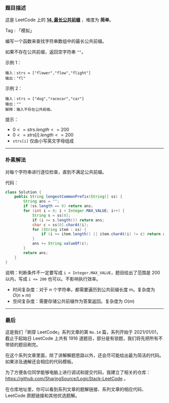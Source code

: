 ### 题目描述

这是 LeetCode 上的 **[14. 最长公共前缀](https://leetcode-cn.com/problems/longest-common-prefix/solution/shua-chuan-lc-die-dai-mo-ni-by-ac_oier-8t4q/)** ，难度为 **简单**。

Tag : 「模拟」



编写一个函数来查找字符串数组中的最长公共前缀。

如果不存在公共前缀，返回空字符串 `""`。


示例 1：
```
输入：strs = ["flower","flow","flight"]
输出："fl"
```
示例 2：
```
输入：strs = ["dog","racecar","car"]
输出：""
解释：输入不存在公共前缀。
```

提示：
* $0 <= strs.length <= 200$
* $0 <= strs[i].length <= 200$
* `strs[i]` 仅由小写英文字母组成


---
### 朴素解法

对每个字符串进行逐位检查，直到不满足公共前缀。

代码：
```java
class Solution {
    public String longestCommonPrefix(String[] ss) {
        String ans = "";
        if (ss.length == 0) return ans;
        for (int i = 0; i < Integer.MAX_VALUE; i++) {
            String s = ss[0];
            if (i >= s.length()) return ans;
            char c = ss[0].charAt(i);
            for (String item : ss) {
                if (i >= item.length() || item.charAt(i) != c) return ans;
            }
            ans += String.valueOf(c);
        }
        return ans;
    }
}
```
说明：判断条件不一定要写成 `i < Integer.MAX_VALUE`，题目给出了范围是 200 以内，写成 `i <= 200` 也可以。不影响执行效率。
* 时间复杂度：对于 $n$ 个字符串，都需要遍历到公共前缀长度 m。复杂度为 $O(n \times m)$
* 空间复杂度：需要存储公共前缀作为答案返回。复杂度为 $O(m)$

---
### 最后

这是我们「刷穿 LeetCode」系列文章的第 `No.14` 篇，系列开始于 2021/01/01，截止于起始日 LeetCode 上共有 1916 道题目，部分是有锁题，我们将先把所有不带锁的题目刷完。

在这个系列文章里面，除了讲解解题思路以外，还会尽可能给出最为简洁的代码。如果涉及通解还会相应的代码模板。

为了方便各位同学能够电脑上进行调试和提交代码，我建立了相关的仓库：https://github.com/SharingSource/LogicStack-LeetCode 。

在仓库地址里，你可以看到系列文章的题解链接、系列文章的相应代码、LeetCode 原题链接和其他优选题解。
